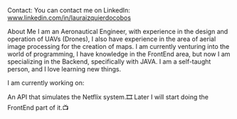 Contact:
You can contact me on LinkedIn: www.linkedin.com/in/lauraizquierdocobos

About Me
I am an Aeronautical Engineer, with experience in the design and operation of UAVs (Drones), I also have experience in the area of aerial image processing for the creation of maps. I am currently venturing into the world of programming, I have knowledge in the FrontEnd area, but now I am specializing in the Backend, specifically with JAVA. I am a self-taught person, and I love learning new things.

I am currently working on:

An API that simulates the Netflix system.🎞️ Later I will start doing the FrontEnd part of it.📺
